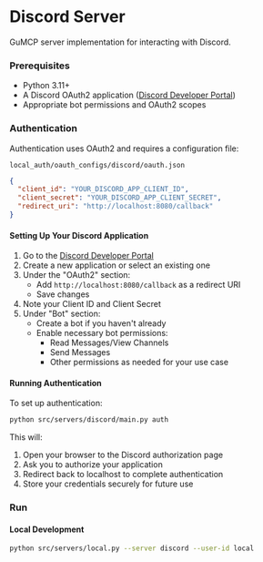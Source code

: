 # Discord Server
GuMCP server implementation for interacting with Discord.

### Prerequisites

- Python 3.11+
- A Discord OAuth2 application ([Discord Developer Portal](https://discord.com/developers/applications))
- Appropriate bot permissions and OAuth2 scopes

### Authentication

Authentication uses OAuth2 and requires a configuration file:
```
local_auth/oauth_configs/discord/oauth.json
```
```json
{
  "client_id": "YOUR_DISCORD_APP_CLIENT_ID",
  "client_secret": "YOUR_DISCORD_APP_CLIENT_SECRET",
  "redirect_uri": "http://localhost:8080/callback"
}
```

#### Setting Up Your Discord Application

1. Go to the [Discord Developer Portal](https://discord.com/developers/applications)
2. Create a new application or select an existing one
3. Under the "OAuth2" section:
   - Add `http://localhost:8080/callback` as a redirect URI
   - Save changes
4. Note your Client ID and Client Secret
5. Under "Bot" section:
   - Create a bot if you haven't already
   - Enable necessary bot permissions:
     - Read Messages/View Channels
     - Send Messages
     - Other permissions as needed for your use case

#### Running Authentication

To set up authentication:
```bash
python src/servers/discord/main.py auth
```

This will:
1. Open your browser to the Discord authorization page
2. Ask you to authorize your application
3. Redirect back to localhost to complete authentication
4. Store your credentials securely for future use

### Run

#### Local Development

```bash
python src/servers/local.py --server discord --user-id local
```